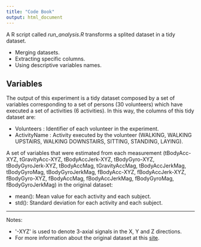 ```yaml
---
title: "Code Book"
output: html_document
---
```

A R script called *run_analysis.R* transforms a splited dataset in a tidy dataset. 

* Merging datasets.
* Extracting specific columns.
* Using descriptive variables names.
    
## Variables

The output of this experiment is a tidy dataset composed by a set of variables corresponding to a set of persons (30 volunteers) which have executed a set of activities (6 activities). In this way, the columns of this tidy dataset are:

 * Volunteers : Identifier of each volunteer in the experiment.
 * ActivityName : Activity executed by the volunteer (WALKING, WALKING UPSTAIRS, WALKING DOWNSTAIRS, SITTING, STANDING, LAYING).

A set of variables that were estimated from each measurement (tBodyAcc-XYZ, tGravityAcc-XYZ, tBodyAccJerk-XYZ, tBodyGyro-XYZ, tBodyGyroJerk-XYZ, tBodyAccMag, tGravityAccMag, tBodyAccJerkMag, tBodyGyroMag, tBodyGyroJerkMag, fBodyAcc-XYZ, fBodyAccJerk-XYZ, fBodyGyro-XYZ, fBodyAccMag, fBodyAccJerkMag, fBodyGyroMag, fBodyGyroJerkMag) in the original dataset:

 * mean(): Mean value for each activity and each subject.
 * std(): Standard deviation for each activity and each subject.
 
 ---
 Notes: 
 
  * '-XYZ' is used to denote 3-axial signals in the X, Y and Z directions.
  * For more information about the original dataset at this [site](http://archive.ics.uci.edu/ml/datasets/Human+Activity+Recognition+Using+Smartphones).
